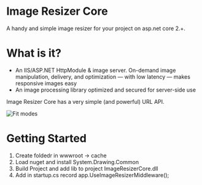 # Image Resizer Core

A handy and simple image resizer for your project on asp.net core 2.+.

# What is it?

* An IIS/ASP.NET HttpModule & image server. On-demand image manipulation, delivery, and optimization &mdash; with low latency &mdash; makes responsive images easy
* An image processing library optimized and secured for server-side use

Image Resizer Core has a very simple (and powerful) URL API.

![Fit modes](https://pp.userapi.com/c850236/v850236013/165568/fo_3-yxaZLE.jpg)

# Getting Started

1. Create foldedr in wwwroot -> cache
2. Load nuget and install System.Drawing.Common
3. Build Project and add lib to project ImageResizerCore.dll
4. Add in startup.cs record
            app.UseImageResizerMiddleware();
